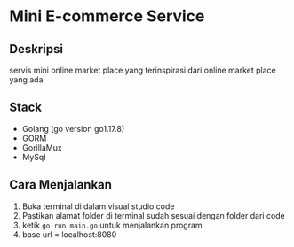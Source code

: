 # Mini E-commerce Service

## Deskripsi
servis mini online market place yang terinspirasi dari online market place yang ada

## Stack
- Golang (go version go1.17.8)
- GORM
- GorillaMux
- MySql

## Cara Menjalankan

1. Buka terminal di dalam visual studio code 
2. Pastikan alamat folder di terminal sudah sesuai dengan folder dari code
3. ketik `go run main.go` untuk menjalankan program
4. base url = localhost:8080



